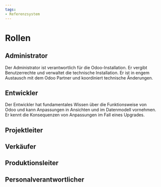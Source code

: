 ```yaml
---
tags:
- Referenzsystem
---
```

# Rollen

## Administrator

Der Administrator ist verantwortlich für die Odoo-Installation. Er vergibt Benutzerrechte und verwaltet die technische Installation. Er ist in engem Austausch mit dem Odoo Partner und koordiniert technische Änderungen.

## Entwickler

Der Entwickler hat fundamentales Wissen über die Funktionsweise von Odoo und kann Anpassungen in Ansichten und im Datenmodell vornehmen. Er kennt die Konsequenzen von Anpassungen im Fall eines Upgrades.


## Projektleiter

## Verkäufer

## Produktionsleiter

## Personalverantwortlicher